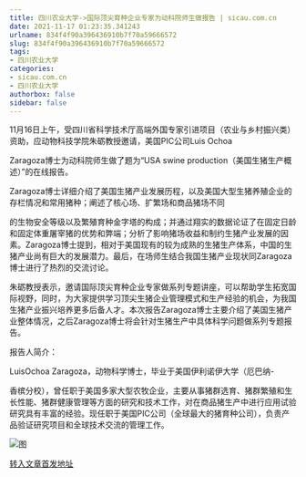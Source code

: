 ```yaml
---
title: 四川农业大学->国际顶尖育种企业专家为动科院师生做报告 | sicau.com.cn
date: 2021-11-17 01:23:35.341243
urlname: 834f4f90a396436910b7f70a59666572
slug: 834f4f90a396436910b7f70a59666572
tags: 
- 四川农业大学
categories:
- sicau.com.cn
- 四川农业大学
authorbox: false
sidebar: false
---
```

11月16日上午，受四川省科学技术厅高端外国专家引进项目（农业与乡村振兴类）资助，应动物科技学院朱砺教授邀请，美国PIC公司Luis Ochoa

Zaragoza博士为动科院师生做了题为“USA swine production（美国生猪生产概述）”的在线报告。

Zaragoza博士详细介绍了美国生猪产业发展历程，以及美国大型生猪养殖企业的存栏情况和常用猪种；阐述了核心场、扩繁场和商品猪场不同
<!--more-->
的生物安全等级以及繁殖育种金字塔的构成；并通过翔实的数据论证了在固定日龄和固定体重屠宰猪的优势和弊端；分析了影响猪场收益和制约生猪产业发展的因素。Zaragoza博士提到，相对于美国现有的较为成熟的生猪生产体系，中国的生猪产业尚有巨大的发展潜力。最后，在场师生结合我国生猪产业现状同Zaragoza博士进行了热烈的交流讨论。

朱砺教授表示，邀请国际顶尖育种企业专家做系列专题讲座，可以帮助学生拓宽国际视野，同时，为大家提供学习顶尖生猪企业管理模式和生产经验的机会，为我国生猪产业振兴培养更多后备人才。本次报告Zaragoza博士主要介绍了美国生猪产业整体情况，之后Zaragoza博士将会针对生猪生产中具体科学问题做系列专题报告。

报告人简介：

LuisOchoa Zaragoza，动物科学博士，毕业于美国伊利诺伊大学（厄巴纳-

香槟分校），曾任职于美国多家大型农牧企业，主要从事猪群选育、猪群繁殖和生长性能、猪群健康管理等方面的研究和技术工作，对在商品猪生产中进行应用试验研究具有丰富的经验。现任职于美国PIC公司（全球最大的猪育种公司），负责产品验证研究项目和全球技术交流的管理工作。

![图](https://news.sicau.edu.cn/__local/B/A7/7B/50BF21584A144ED3BBA9CE6CD2C_44E543C3_83E72.png)

[转入文章首发地址](https://news.sicau.edu.cn/info/1078/65500.htm)